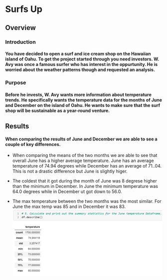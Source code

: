 # Surfs Up
## Overview
### Introduction
#### You have decided to open a surf and ice cream shop on the Hawaiian island of Oahu. To get the project started through you need investors. W. Avy was once a famous surfer who has interest in the oppurtunity. He is worried about the weather patterns though and requested an analysis. 
### Purpose
#### Before he invests, W. Avy wants more information about temperature trends. He specifically wants the temperature data for the months of June and December on the island of Oahu. He wants to make sure that the surf shop will be sustainable as a year-round venture.
## Results
#### When comparing the results of June and December we are able to see a couple of key differences.
* When comparing the means of the two months we are able to see that overall June has a higher average temperature. June has an average temperature of 74.94 degrees while December has an average of 71..04. This is not a drastic difference but June is slightly higer.

* The coldest that it got during the month of June was 8 degrese higher than the minimum in December. In June the minimum temperature was 64.0 degrees while in December ut got down to 56.0.

* The max temperature between the two months was the most similar. For June the max temp was 85 and in December it was 83.
![June](https://github.com/allisonorourke-ufGfGy/Surfs_UP/blob/main/Images/June%20describe.png)

